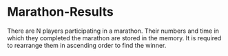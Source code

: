 # Marathon-Results
There are N players participating in a marathon. Their numbers and time in which they  completed the marathon are stored in the memory. It is required to rearrange them in  ascending order to find the winner.
